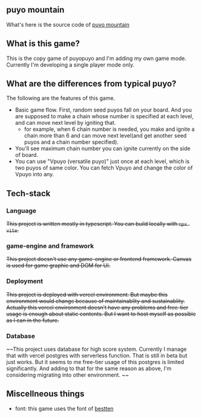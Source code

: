 ## puyo mountain
What's here is the source code of [puyo mountain](https://puyomountain.com/)  

## What is this game?
This is the copy game of puyopuyo and I'm adding my own game mode.  
Currently I'm developing a single player mode only.

## What are the differences from typical puyo?
The following are the features of this game.
- Basic game flow. First, random seed puyos fall on your board. And you are supposed to make a chain whose number is specified at each level, and can move next level by igniting that.
  - for example, when 6 chain number is needed, you make and ignite a chain more than 6 and can move next level(and get another seed puyos and a chain number specified).
- You'll see maximum chain number you can ignite currently on the side of board.
- You can use "Vpuyo (versatile puyo)" just once at each level, which is two puyos of same color. You can fetch Vpuyo and change the color of Vpuyo into any.

## Tech-stack
### Language
~~This project is written mostly in typescript. You can build locally with `npx vite`.~~
### game-engine and framework
~~This project doesn't use any game-engine or frontend framework. Canvas is used for game graphic and DOM for UI.~~
### Deployment
~~This project is deployed with vercel environment. But maybe this environment would change because of maintainablity and sustainablity. Actually this vercel environment doesn't have any problems and free-tier usage is enough about static contents. But I want to host myself as possible as I can in the future.~~
### Database
~~This project uses database for high score system. Currently I manage that with vercel postgres with serverless function. That is still in beta but just works. But it seems to me free-tier usage of this postgres is limited significantly. And adding to that for the same reason as above, I'm considering migrating into other environment.  ~~

## Miscellneous things
- font: this game uses the font of [bestten](https://booth.pm/ja/items/2747965)
